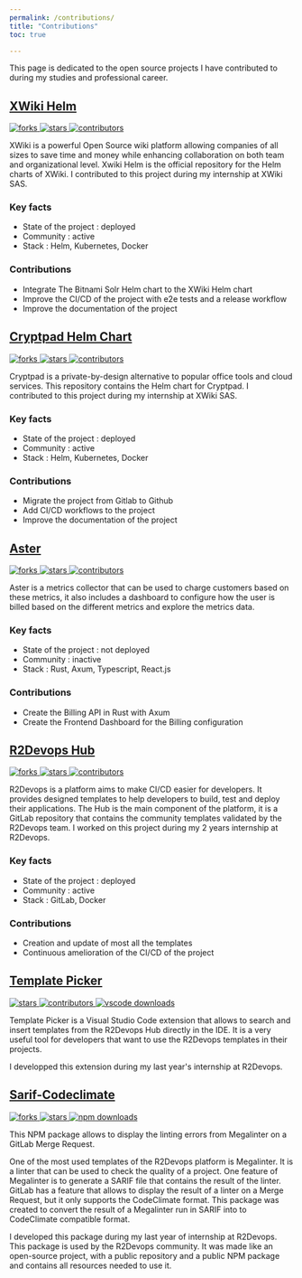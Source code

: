 ```yaml
---
permalink: /contributions/
title: "Contributions"
toc: true

---
```


This page is dedicated to the open source projects I have contributed to during my studies and professional career.

## [XWiki Helm](https://github.com/xwiki-contrib/xwiki-helm/)

<a href="https://github.com/xwiki-contrib/xwiki-helm/network/members">
  <img src="https://img.shields.io/github/forks/xwiki-contrib/xwiki-helm?style=flat" alt="forks" />
</a>
<a href="https://github.com/xwiki-contrib/xwiki-helm/">
  <img src="https://img.shields.io/github/stars/xwiki-contrib/xwiki-helm?style=flat" alt="stars" />
</a>
<a href="https://github.com/xwiki-contrib/xwiki-helm/graphs/contributors">
  <img src="https://img.shields.io/github/contributors/xwiki-contrib/xwiki-helm" alt="contributors" />
</a>

XWiki is a powerful Open Source wiki platform allowing companies of all sizes to save time and money while enhancing collaboration on both team and organizational level.
Xwiki Helm is the official repository for the Helm charts of XWiki. I contributed to this project during my internship at XWiki SAS. 

### Key facts

- State of the project : deployed
- Community : active
- Stack : Helm, Kubernetes, Docker

### Contributions

- Integrate The Bitnami Solr Helm chart to the XWiki Helm chart
- Improve the CI/CD of the project with e2e tests and a release workflow
- Improve the documentation of the project


## [Cryptpad Helm Chart](https://github.com/cryptpad/Helm/)
<a href="https://github.com/cryptpad/Helm/network/members">
  <img src="https://img.shields.io/github/forks/cryptpad/Helm?style=flat" alt="forks" />
</a>
<a href="https://github.com/cryptpad/Helm/">
  <img src="https://img.shields.io/github/stars/cryptpad/Helm?style=flat" alt="stars" />
</a>
<a href="https://github.com/cryptpad/Helm/graphs/contributors">
  <img src="https://img.shields.io/github/contributors/cryptpad/Helm" alt="contributors" />
</a>

Cryptpad is a private-by-design alternative to popular office tools and cloud services. This repository contains the Helm chart for Cryptpad. I contributed to this project during my internship at XWiki SAS.

### Key facts

- State of the project : deployed
- Community : active
- Stack : Helm, Kubernetes, Docker

### Contributions

- Migrate the project from Gitlab to Github
- Add CI/CD workflows to the project
- Improve the documentation of the project

## [Aster](https://github.com/aster-do/aster)

<a href="https://github.com/aster-do/aster/network/members">
  <img src="https://img.shields.io/github/forks/aster-do/aster?style=flat" alt="forks" />
</a>
<a href="https://github.com/aster-do/aster">
  <img src="https://img.shields.io/github/stars/aster-do/aster?style=flat" alt="stars" />
</a>
<a href="https://github.com/aster-do/aster/graphs/contributors">
  <img src="https://img.shields.io/github/contributors/aster-do/aster" alt="contributors" />
</a>

Aster is a metrics collector that can be used to charge customers based on these metrics, it also includes a dashboard to configure how the user is billed based on the different metrics and explore the metrics data.

### Key facts

- State of the project : not deployed
- Community : inactive
- Stack : Rust, Axum, Typescript, React.js

### Contributions

- Create the Billing API in Rust with Axum
- Create the Frontend Dashboard for the Billing configuration

## [R2Devops Hub](https://gitlab.com/r2devops/hub)

<a href="https://gitlab.com/r2devops/hub/-/project_members">
  <img src="https://img.shields.io/gitlab/forks/r2devops/hub?style=flat" alt="forks" />
</a>
<a href="https://gitlab.com/r2devops/hub">
  <img src="https://img.shields.io/gitlab/stars/r2devops/hub?style=flat" alt="stars" />
</a>
<a href="https://gitlab.com/r2devops/hub/graphs/contributors">
  <img src="https://img.shields.io/gitlab/contributors/r2devops/hub" alt="contributors" />
</a>

R2Devops is a platform aims to make CI/CD easier for developers. It provides designed templates to help developers to build, test and deploy their applications. The Hub is the main component of the platform, it is a GitLab repository that contains the community templates validated by the R2Devops team.
I worked on this project during my 2 years internship at R2Devops.

### Key facts

- State of the project : deployed
- Community : active
- Stack : GitLab, Docker

### Contributions

- Creation and update of most all the templates
- Continuous amelioration of the CI/CD of the project


## [Template Picker](https://gitlab.com/r2devops/template-picker/)

<a href="https://gitlab.com/r2devops/template-picker">
  <img src="https://img.shields.io/gitlab/stars/r2devops/template-picker?style=flat" alt="stars" />
</a>
<a href="https://gitlab.com/r2devops/template-picker/graphs/contributors">
  <img src="https://img.shields.io/gitlab/contributors/r2devops/template-picker" alt="contributors" />
</a>
<a href="https://marketplace.visualstudio.com/items?itemName=r2devops.template-picker-extension">
  <img src="https://img.shields.io/visual-studio-marketplace/d/r2devops.template-picker-extension
" alt="vscode downloads" />
</a>

Template Picker is a Visual Studio Code extension that allows to search and insert templates from the R2Devops Hub directly in the IDE. It is a very useful tool for developers that want to use the R2Devops templates in their projects.

I developped this extension during my last year's internship at R2Devops.

## [Sarif-Codeclimate](https://github.com/GridexX/sarif-codeclimate)

<a href="https://github.com/GridexX/sarif-codeclimate/network/members">
  <img src="https://img.shields.io/github/forks/GridexX/sarif-codeclimate?style=flat" alt="forks" />
</a>
<a href="https://github.com/GridexX/sarif-codeclimate">
  <img src="https://img.shields.io/github/stars/GridexX/sarif-codeclimate?style=flat" alt="stars" />
</a>
<a href="https://www.npmjs.com/package/sarif-codeclimate">
  <img src="https://img.shields.io/npm/dw/sarif-codeclimate" alt="npm downloads" />
</a>

This NPM package allows to display the linting errors from Megalinter on a GitLab Merge Request.

One of the most used templates of the R2Devops platform is Megalinter. It is a linter that can be used to check the quality of a project. One feature of Megalinter is to generate a SARIF file that contains the result of the linter.
GitLab has a feature that allows to display the result of a linter on a Merge Request, but it only supports the CodeClimate format. This package was created to convert the result of a Megalinter run in SARIF into to CodeClimate compatible format.  

I developed this package during my last year of internship at R2Devops. This package is used by the R2Devops community. It was made like an open-source project, with a public repository and a public NPM package and contains all resources needed to use it.
